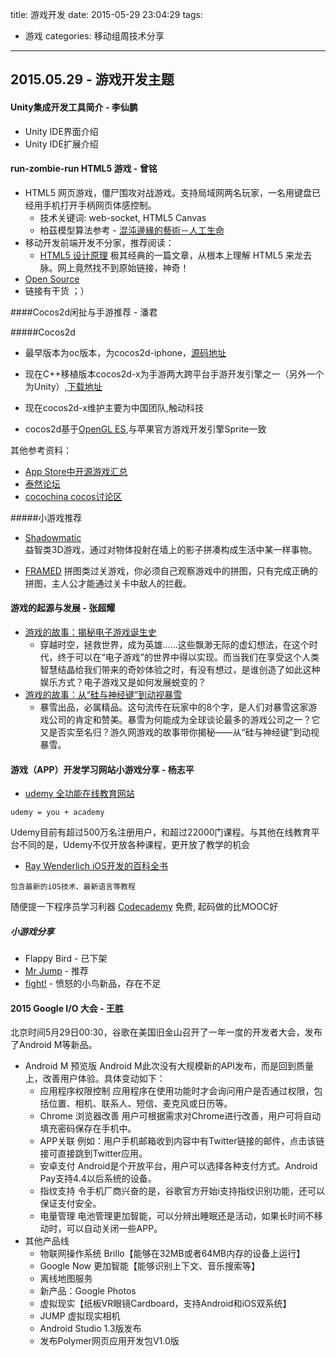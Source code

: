 title: 游戏开发
date: 2015-05-29 23:04:29
tags:
- 游戏
categories: 移动组周技术分享
---

## 2015.05.29 - 游戏开发主题

#### Unity集成开发工具简介 - 李仙鹏

- Unity IDE界面介绍
- Unity IDE扩展介绍


#### run-zombie-run HTML5 游戏 - 曾铭

- HTML5 网页游戏，僵尸围攻对战游戏。支持局域网两名玩家，一名用键盘已经用手机打开手柄网页体感控制。
	- 技术关键词: web-socket, HTML5 Canvas
	- 柏茲模型算法参考 - [混沌邊緣的藝術－人工生命](http://redbug0314.blogspot.com/2009/06/blog-post.html)
- 移动开发前端开发不分家，推荐阅读：
	- [HTML5 设计原理](http://developer.51cto.com/art/201103/247880_all.htm) 极其经典的一篇文章，从根本上理解 HTML5 来龙去脉。网上竟然找不到原始链接，神奇！
- [Open Source](https://github.com/mithvv/run-zombie-run)
- 链接有干货 ；）



####Cocos2d闲扯与手游推荐 - 潘君

#####Cocos2d  

- 最早版本为oc版本，为cocos2d-iphone，[源码地址](https://code.google.com/p/cocos2d-iphone/)  

- 现在C++移植版本cocos2d-x为手游两大跨平台手游开发引擎之一（另外一个为Unity）,[下载地址](http://www.cocos2d-x.org/)

- 现在cocos2d-x维护主要为中国团队,触动科技

- cocos2d基于[OpenGL ES](https://www.khronos.org/opengles/),与苹果官方游戏开发引擎Sprite一致

其他参考资料：

* [App Store中开源游戏汇总](http://www.cnblogs.com/lingzhao/p/4165335.html)
* [泰然论坛](https://www.khronos.org/opengles/)
* [cocochina cocos讨论区](http://www.cocoachina.com/bbs/thread.php?fid=48)


#####小游戏推荐

- [Shadowmatic](https://itunes.apple.com/us/app/shadowmatic/id775888026?mt=8)  
	益智类3D游戏，通过对物体投射在墙上的影子拼凑构成生活中某一样事物。

- [FRAMED](https://itunes.apple.com/us/app/framed/id886565180?mt=8)
	拼图类过关游戏，你必须自己观察游戏中的拼图，只有完成正确的拼图，主人公才能通过关卡中敌人的拦截。


#### 游戏的起源与发展 - 张超耀
- [游戏的故事：揭秘电子游戏诞生史](http://www.tudou.com/programs/view/cqT8Z-nZvn8/?from=timeline&isappinstalled=0)
	- 穿越时空，拯救世界，成为英雄……这些飘渺无际的虚幻想法，在这个时代，终于可以在“电子游戏”的世界中得以实现。而当我们在享受这个人类智慧结晶给我们带来的奇妙体验之时，有没有想过，是谁创造了如此这种娱乐方式？电子游戏又是如何发展蜕变的？
- [游戏的故事：从“硅与神经键”到动视暴雪](http://www.tudou.com/programs/view/cpwCix2sI48/?from=timeline&isappinstalled=0)
	- 暴雪出品，必属精品。这句流传在玩家中的8个字，是人们对暴雪这家游戏公司的肯定和赞美。暴雪为何能成为全球谈论最多的游戏公司之一？它又是否实至名归？游久网游戏的故事带你揭秘——从“硅与神经键”到动视暴雪。

#### 游戏（APP）开发学习网站小游戏分享 - 杨志平
- [udemy 全功能在线教育网站](https://www.udemy.com)

 `udemy = you + academy`

 Udemy目前有超过500万名注册用户，和超过22000门课程。与其他在线教育平台不同的是，Udemy不仅开放各种课程，更开放了教学的机会

- [Ray Wenderlich iOS开发的百科全书](http://www.raywenderlich.com)

`包含最新的iOS技术、最新语言等教程`

随便提一下程序员学习利器 [Codecademy](http://www.codecademy.com) 免费, 起码做的比MOOC好


##### 小游戏分享
- Flappy Bird - 已下架
- [Mr Jump](https://itunes.apple.com/cn/app/mr-jump/id955157084?mt=8&ign-mpt=uo%3D4) - 推荐
- [fight!](https://itunes.apple.com/th/app/angry-birds-fight!/id933958078?mt=8) - 愤怒的小鸟新品，存在不足


#### 2015 Google I/O 大会 - 王胜
北京时间5月29日00:30，谷歌在美国旧金山召开了一年一度的开发者大会，发布了Android M等新品。
- Android M 预览版
Android M此次没有大规模新的API发布，而是回到质量上，改善用户体验。具体变动如下：
  - 应用程序权限控制
    应用程序在使用功能时才会询问用户是否通过权限，包括位置、相机、联系人、短信、麦克风或日历等。
  - Chrome 浏览器改善
    用户可根据需求对Chrome进行改善，用户可将自动填充密码保存在手机中。
  - APP关联
    例如：用户手机邮箱收到内容中有Twitter链接的邮件，点击该链接可直接跳到Twitter应用。
  - 安卓支付
    Android是个开放平台，用户可以选择各种支付方式。Android Pay支持4.4以后系统的设备。
  - 指纹支持
    令手机厂商兴奋的是，谷歌官方开始i支持指纹识别功能，还可以保证支付安全。
  - 电量管理
    电池管理更加智能，可以分辨出睡眠还是活动，如果长时间不移动时，可以自动关闭一些APP。
- 其他产品线
  - 物联网操作系统 Brillo【能够在32MB或者64MB内存的设备上运行】
  - Google Now 更加智能【能够识别上下文、音乐搜索等】
  - 离线地图服务
  - 新产品：Google Photos
  - 虚拟现实【纸板VR眼镜Cardboard，支持Android和iOS双系统】
  - JUMP 虚拟现实相机
  - Android Studio 1.3版发布
  - 发布Polymer网页应用开发包V1.0版
